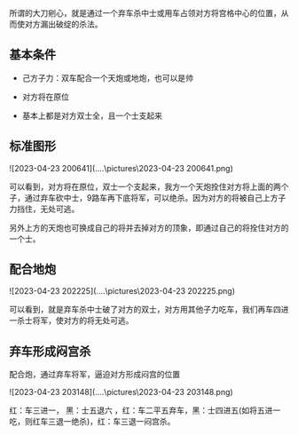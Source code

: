 所谓的大刀剜心，就是通过一个弃车杀中士或用车占领对方将宫格中心的位置，从而使对方漏出破绽的杀法。

## 基本条件

- 己方子力：双车配合一个天炮或地炮，也可以是帅

- 对方将在原位
- 基本上都是对方双士全，且一个士支起来

## 标准图形

![2023-04-23 200641](..\..\pictures\2023-04-23 200641.png)

可以看到，对方将在原位，双士一个支起来，我方一个天炮拴住对方将上面的两个子，通过弃车砍中士，9路车再下底将军，可以绝杀。因为对方的将被自己上方子力挡住，无处可逃。

另外上方的天炮也可换成自己的将并去掉对方的顶象，即通过自己的将拴住对方的一个士。

## 配合地炮

![2023-04-23 202225](..\..\pictures\2023-04-23 202225.png)

可以看到，就是弃车杀中士破了对方的双士，对方用其他子力吃车，我们再车四进一杀士将军，使对方的将无处可逃。

## 弃车形成闷宫杀

配合炮，通过弃车将军，逼迫对方形成闷宫的位置

![2023-04-23 203148](..\..\pictures\2023-04-23 203148.png)

红：车三进一， 黑：士五退六 ，红：车二平五弃车，黑：士四进五(如将五进一吃，则红车三退一绝杀)，红：车三退一闷宫杀。